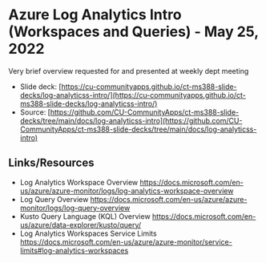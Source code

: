 # Azure Log Analytics Intro (Workspaces and Queries) - May 25, 2022

Very brief overview requested for and presented at weekly dept meeting

- Slide deck: [https://cu-communityapps.github.io/ct-ms388-slide-decks/log-analyticss-intro/](https://cu-communityapps.github.io/ct-ms388-slide-decks/log-analyticss-intro/)
- Source: [https://github.com/CU-CommunityApps/ct-ms388-slide-decks/tree/main/docs/log-analyticss-intro](https://github.com/CU-CommunityApps/ct-ms388-slide-decks/tree/main/docs/log-analyticss-intro)

## Links/Resources

- Log Analytics Workspace Overview
  <https://docs.microsoft.com/en-us/azure/azure-monitor/logs/log-analytics-workspace-overview>
- Log Query Overview
  <https://docs.microsoft.com/en-us/azure/azure-monitor/logs/log-query-overview>
- Kusto Query Language (KQL) Overview
  <https://docs.microsoft.com/en-us/azure/data-explorer/kusto/query/>
- Log Analytics Workspaces Service Limits
  <https://docs.microsoft.com/en-us/azure/azure-monitor/service-limits#log-analytics-workspaces>

